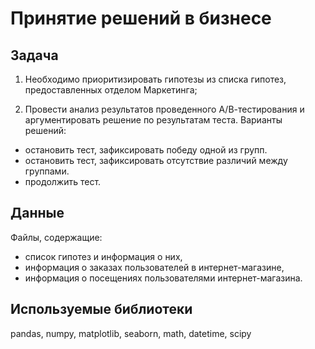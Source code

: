 # Принятие решений в бизнесе
## Задача
1. Необходимо приоритизировать гипотезы из списка гипотез, предоставленных отделом Маркетинга;

2. Провести анализ результатов проведенного А/В-тестирования и аргументировать решение по результатам теста. Варианты решений:
- остановить тест, зафиксировать победу одной из групп.
- остановить тест, зафиксировать отсутствие различий между группами.
- продолжить тест.
## Данные
Файлы, содержащие:

- список гипотез и информация о них,
- информация о заказах пользователей в интернет-магазине,
- информация о посещениях пользователями интернет-магазина.
## Используемые библиотеки
pandas, numpy, matplotlib, seaborn, math, datetime, scipy
